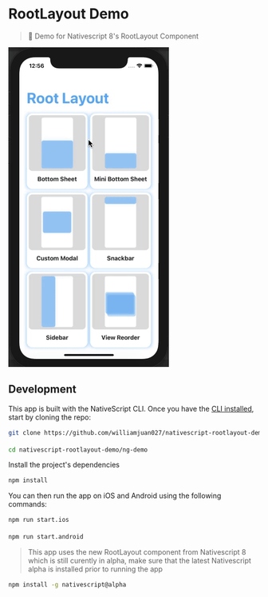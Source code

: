 # RootLayout Demo

> 🤹 Demo for Nativescript 8's RootLayout Component

![Sample iOS](screenshots/ios-rootlayout.gif)

## Development

This app is built with the NativeScript CLI. Once you have the [CLI installed](https://docs.nativescript.org/start/quick-setup), start by cloning the repo:

```bash
git clone https://github.com/williamjuan027/nativescript-rootlayout-demo.git

cd nativescript-rootlayout-demo/ng-demo
```

Install the project's dependencies

```bash
npm install
```

You can then run the app on iOS and Android using the following commands:

```bash
npm run start.ios

npm run start.android
```

> This app uses the new RootLayout component from Nativescript 8 which is still curently in alpha, make sure that the latest Nativescript alpha is installed prior to running the app

```bash
npm install -g nativescript@alpha
```
